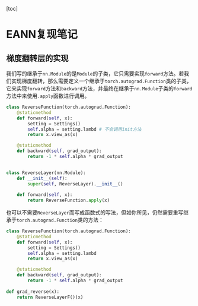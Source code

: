 [toc]

# EANN复现笔记

## 梯度翻转层的实现

我们写的继承于`nn.Module`的是`Module`的子类，它只需要实现`forward`方法。若我们实现梯度翻转，那么需要定义一个继承于`torch.autograd.Function`类的子类，它来实现`forward`方法和`backward`方法，并最终在继承于`nn.Module`子类的`forward`方法中来使用`.apply`函数进行调用。

```python
class ReverseFunction(torch.autograd.Function):
    @staticmethod
    def forward(self, x):
        setting = Settings()
        self.alpha = setting.lambd # 不会调用init方法
        return x.view_as(x)

    @staticmethod
    def backward(self, grad_output):
        return -1 * self.alpha * grad_output
    

class ReverseLayer(nn.Module):
    def __init__(self):
        super(self, ReverseLayer).__init__()
    
    def forward(self, x):
        return ReverseFunction.apply(x)
```

也可以不需要`ReverseLayer`而写成函数式的写法，但如你所见，仍然需要重写继承于`torch.autograd.Function`类的方法：

```python
class ReverseFunction(torch.autograd.Function):
    @staticmethod
    def forward(self, x):
        setting = Settings()
        self.alpha = setting.lambd
        return x.view_as(x)

    @staticmethod
    def backward(self, grad_output):
        return -1 * self.alpha * grad_output
    
def grad_reverse(x):
    return ReverseLayerF()(x)
```

